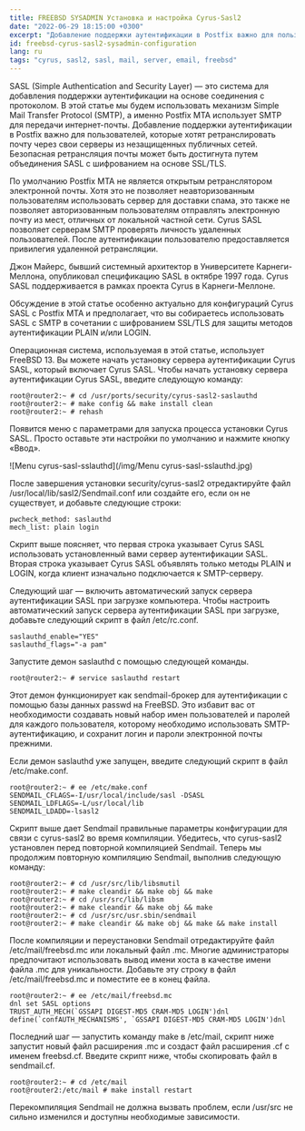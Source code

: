 ```yaml
---
title: FREEBSD SYSADMIN Установка и настройка Cyrus-Sasl2
date: "2022-06-29 18:15:00 +0300"
excerpt: "Добавление поддержки аутентификации в Postfix важно для пользователей, которые хотят ретранслировать электронную почту через свои серверы из незащищенных публичных сетей."
id: freebsd-cyrus-sasl2-sysadmin-configuration
lang: ru
tags: "cyrus, sasl2, sasl, mail, server, email, freebsd"
---
```


SASL (Simple Authentication and Security Layer) — это система для добавления поддержки аутентификации на основе соединения с протоколом. В этой статье мы будем использовать механизм Simple Mail Transfer Protocol (SMTP), а именно Postfix MTA использует SMTP для передачи интернет-почты. Добавление поддержки аутентификации в Postfix важно для пользователей, которые хотят ретранслировать почту через свои серверы из незащищенных публичных сетей. Безопасная ретрансляция почты может быть достигнута путем объединения SASL с шифрованием на основе SSL/TLS.

По умолчанию Postfix MTA не является открытым ретранслятором электронной почты. Хотя это не позволяет неавторизованным пользователям использовать сервер для доставки спама, это также не позволяет авторизованным пользователям отправлять электронную почту из мест, отличных от локальной частной сети. Cyrus SASL позволяет серверам SMTP проверять личность удаленных пользователей. После аутентификации пользователю предоставляется привилегия удаленной ретрансляции.

Джон Майерс, бывший системный архитектор в Университете Карнеги-Меллона, опубликовал спецификацию SASL в октябре 1997 года. Cyrus SASL поддерживается в рамках проекта Cyrus в Карнеги-Меллоне.

Обсуждение в этой статье особенно актуально для конфигураций Cyrus SASL с Postfix MTA и предполагает, что вы собираетесь использовать SASL с SMTP в сочетании с шифрованием SSL/TLS для защиты методов аутентификации PLAIN и/или LOGIN.

Операционная система, используемая в этой статье, использует FreeBSD 13. Вы можете начать установку сервера аутентификации Cyrus SASL, который включает Cyrus SASL. Чтобы начать установку сервера аутентификации Cyrus SASL, введите следующую команду:

```
root@router2:~ # cd /usr/ports/security/cyrus-sasl2-saslauthd
root@router2:~ # make config && make install clean
root@router2:~ # rehash
```

Появится меню с параметрами для запуска процесса установки Cyrus SASL. Просто оставьте эти настройки по умолчанию и нажмите кнопку «Ввод».

![Menu cyrus-sasl-sslauthd](/img/Menu cyrus-sasl-sslauthd.jpg)

После завершения установки security/cyrus-sasl2 отредактируйте файл /usr/local/lib/sasl2/Sendmail.conf или создайте его, если он не существует, и добавьте следующие строки:

```
pwcheck_method: saslauthd
mech_list: plain login
```

Скрипт выше поясняет, что первая строка указывает Cyrus SASL использовать установленный вами сервер аутентификации SASL. Вторая строка указывает Cyrus SASL объявлять только методы PLAIN и LOGIN, когда клиент изначально подключается к SMTP-серверу.

Следующий шаг — включить автоматический запуск сервера аутентификации SASL при загрузке компьютера. Чтобы настроить автоматический запуск сервера аутентификации SASL при загрузке, добавьте следующий скрипт в файл /etc/rc.conf.

```
saslauthd_enable="YES"
saslauthd_flags="-a pam"
```

Запустите демон saslauthd с помощью следующей команды.

```
root@router2:~ # service saslauthd restart
```

Этот демон функционирует как sendmail-брокер для аутентификации с помощью базы данных passwd на FreeBSD. Это избавит вас от необходимости создавать новый набор имен пользователей и паролей для каждого пользователя, которому необходимо использовать SMTP-аутентификацию, и сохранит логин и пароли электронной почты прежними.

Если демон saslauthd уже запущен, введите следующий скрипт в файл /etc/make.conf.

```
root@router2:~ # ee /etc/make.conf
SENDMAIL_CFLAGS=-I/usr/local/include/sasl -DSASL
SENDMAIL_LDFLAGS=-L/usr/local/lib
SENDMAIL_LDADD=-lsasl2
```

Скрипт выше дает Sendmail правильные параметры конфигурации для связи с cyrus-sasl2 во время компиляции. Убедитесь, что cyrus-sasl2 установлен перед повторной компиляцией Sendmail. Теперь мы продолжим повторную компиляцию Sendmail, выполнив следующую команду:

```
root@router2:~ # cd /usr/src/lib/libsmutil
root@router2:~ # make cleandir && make obj && make
root@router2:~ # cd /usr/src/lib/libsm
root@router2:~ # make cleandir && make obj && make
root@router2:~ # cd /usr/src/usr.sbin/sendmail
root@router2:~ # make cleandir && make obj && make && make install
```

После компиляции и переустановки Sendmail отредактируйте файл /etc/mail/freebsd.mc или локальный файл .mc. Многие администраторы предпочитают использовать вывод имени хоста в качестве имени файла .mc для уникальности. Добавьте эту строку в файл /etc/mail/freebsd.mc и поместите ее в конец файла.

```
root@router2:~ # ee /etc/mail/freebsd.mc
dnl set SASL options
TRUST_AUTH_MECH(`GSSAPI DIGEST-MD5 CRAM-MD5 LOGIN')dnl
define(`confAUTH_MECHANISMS', `GSSAPI DIGEST-MD5 CRAM-MD5 LOGIN')dnl
```

Последний шаг — запустить команду make в /etc/mail, скрипт ниже запустит новый файл расширения .mc и создаст файл расширения .cf с именем freebsd.cf. Введите скрипт ниже, чтобы скопировать файл в sendmail.cf.

```
root@router2:~ # cd /etc/mail
root@router2:/etc/mail # make install restart
```

Перекомпиляция Sendmail не должна вызвать проблем, если /usr/src не сильно изменился и доступны необходимые зависимости.


